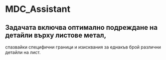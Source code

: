 # MDC_Assistant

##  Задачата включва оптимално подреждане на детайли върху листове метал,
спазвайки специфични граници и изисквания за еднакъв брой различни детайли на лист. 

